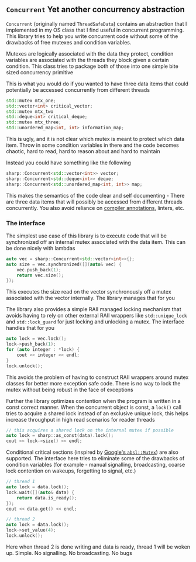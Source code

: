 `Concurrent` Yet another concurrency abstraction
------------

`Concurrent` (originally named `ThreadSafeData`) contains an abstraction that
I implemented in my OS class that I find useful in concurrent programming.
This library tries to help you write concurrent code without some of the
drawbacks of free mutexes and condition variables.

Mutexes are logically associated with the data they protect, condition
variables are associated with the threads they block given a certain
condition.  This class tries to package both of those into one simple bite
sized concurrency primitive

This is what you would do if you wanted to have three data items that could
potentially be accessed concurrently from different threads

```c++
std::mutex mtx_one;
std::vector<int> critical_vector;
std::mutex mtx_two
std::deque<int> critical_deque;
std::mutex mtx_three;
std::unordered_map<int, int> information_map;
```

This is ugly, and it is not clear which mutex is meant to protect which data
item.  Throw in some condition variables in there and the code becomes
chaotic, hard to read, hard to reason about and hard to maintain

Instead you could have something like the following

```c++
sharp::Concurrent<std::vector<int>> vector;
sharp::Concurrent<std::deque<int>> deque;
sharp::Concurrent<std::unordered_map<int, int>> map;
```

This makes the semantics of the code clear and self documenting - There are
three data items that will possibly be accessed from different threads
concurrently.  You also avoid reliance on [compiler
annotations](https://goo.gl/UW5eyi), linters, etc.

### The interface

The simplest use case of this library is to execute code that will be
synchronized off an internal mutex associated with the data item.  This can be
done nicely with lambdas

```c++
auto vec = sharp::Concurrent<std::vector<int>>{};
auto size = vec.synchronized([](auto& vec) {
    vec.push_back(1);
    return vec.size();
});
```

This executes the size read on the vector synchronously off a mutex associated
with the vector internally.  The library manages that for you

The library also provides a simple RAII managed locking mechanism that avoids
having to rely on other external RAII wrappers like `std::unique_lock` and
`std::lock_guard` for just locking and unlocking a mutex.  The interface
handles that for you

```c++
auto lock = vec.lock();
lock->push_back(1);
for (auto integer : *lock) {
    cout << integer << endl;
}
lock.unlock();
```

This avoids the problem of having to construct RAII wrappers around mutex
classes for better more exception safe code.  There is no way to lock the
mutex without being robust in the face of exceptions

Further the library optimizes contention when the program is written in a
const correct manner.  When the concurrent object is const, a `lock()` call
tries to acquire a shared lock instead of an exclusive unique lock, this helps
increase throughput in high read scenarios for reader threads

```c++
// this acquires a shared lock on the internal mutex if possible
auto lock = sharp::as_const(data).lock();
cout << lock->size() << endl;
```

Conditional critical sections (inspired by [Google's
`absl::Mutex`](https://goo.gl/JhhGFp)) are also supported.  The interface here
tries to eliminate some of the drawbacks of condition variables (for example -
manual signalling, broadcasting, coarse lock contention on wakeups, forgetting
to signal, etc.)

```c++
// thread 1
auto lock = data.lock();
lock.wait([](auto& data) {
    return data.is_ready();
});
cout << data.get() << endl;

// thread 2
auto lock = data.lock();
lock->set_value(4);
lock.unlock();
```

Here when thread 2 is done writing and data is ready, thread 1 will be woken
up.  Simple.  No signalling.  No broadcasting.  No bugs
